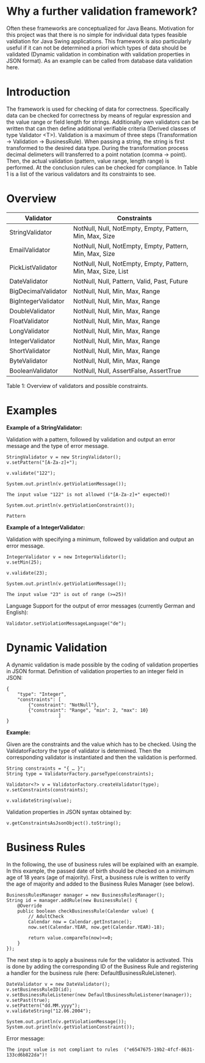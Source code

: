 Why a further validation framework?
===================================

Often these frameworks are conceptualized for Java Beans. Motivation for this project was that there is no simple for individual data types feasible valdiation for Java Swing applications. This framework is also particularly useful if it can not be determined a priori which types of data should be validated (Dynamic validation in combination with validation properties in JSON format). As an example can be called from database data validation here.

Introduction
============

The framework is used for checking of data for correctness. Specifically data can be checked for correctness by means of regular expression and the value range or field length for strings. Additionally own validators can be written that can then define additional verifiable criteria (Derived classes of type Validator &lt;T&gt;). Validation is a maximum of three steps (Transformation → Validation → BusinessRule). When passing a string, the string is first transformed to the desired data type. During the transformation process decimal delimeters will transferred to a point notation (comma → point). Then, the actual validation (pattern, value range, length range) is performed. At the conclusion rules can be checked for compliance. In Table 1 is a list of the various validators and its constraints to see.

Overview
========

| Validator | Constraints |
| --------- | ----------- |
| StringValidator     | NotNull, Null, NotEmpty, Empty, Pattern, Min, Max, Size |
| EmailValidator      | NotNull, Null, NotEmpty, Empty, Pattern, Min, Max, Size |
| PickListValidator   | NotNull, Null, NotEmpty, Empty, Pattern, Min, Max, Size, List |
| DateValidator       | NotNull, Null, Pattern, Valid, Past, Future |
| BigDecimalValidator | NotNull, Null, Min, Max, Range |
| BigIntegerValidator | NotNull, Null, Min, Max, Range |
| DoubleValidator     | NotNull, Null, Min, Max, Range |
| FloatValidator      | NotNull, Null, Min, Max, Range |
| LongValidator       | NotNull, Null, Min, Max, Range |
| IntegerValidator    | NotNull, Null, Min, Max, Range |
| ShortValidator      | NotNull, Null, Min, Max, Range |
| ByteValidator       | NotNull, Null, Min, Max, Range |
| BooleanValidator    | NotNull, Null, AssertFalse, AssertTrue |

Table 1: Overview of validators and possible constraints.

Examples
========
<b>Example of a StringValidator:</b>

Validation with a pattern, followed by validation and output an error message and the type of error message.
<pre><code>StringValidator v = new StringValidator();
v.setPattern("[A-Za-z]+");

v.validate("122");

System.out.println(v.getViolationMessage());

The input value "122" is not allowed ("[A-Za-z]+" expected)!

System.out.println(v.getViolationConstraint());

Pattern</code></pre>
<b>Example of a IntegerValidator:</b>

Validation with specifying a minimum, followed by validation and output an error message.
<pre><code>IntegerValidator v = new IntegerValidator();
v.setMin(25);

v.validate(23);

System.out.println(v.getViolationMessage());

The input value "23" is out of range (>=25)!</code></pre>

Language Support for the output of error messages (currently German and English):

<pre><code>Validator.setViolationMessageLanguage("de");</code></pre>

Dynamic Validation
==================
A dynamic validation is made possible by the coding of validation properties in JSON format. Definition of validation properties to an integer field in JSON:

<pre><code>{
    "type": "Integer",
    "constraints": [
        {"constraint": "NotNull"},
        {"constraint": "Range", "min": 2, "max": 10}
                   ]
}</code></pre>

<b>Example:</b>

Given are the constraints and the value which has to be checked. Using the ValidatorFactory the type of validator is determined. Then the corresponding validator is instantiated and then the validation is performed.

<pre><code>String constraints = "{ … }";
String type = ValidatorFactory.parseType(constraints);

Validator&lt;?&gt; v = ValidatorFactory.createValidator(type);
v.setConstraints(constraints);

v.validateString(value);</code></pre>

Validation properties in JSON syntax obtained by:

<pre><code>v.getConstraintsAsJsonObject().toString();</code></pre>

Business Rules
==============

In the following, the use of business rules will be explained with an example. In this example, the passed date of birth should be checked on a minimum age of 18 years (age of majority). First, a business rule is written to verify the age of majority and added to the Business Rules Manager (see below).

<pre><code>BusinessRulesManager manager = new BusinessRulesManager();
String id = manager.addRule(new BusinessRule<Calendar>() {
	@Override
	public boolean checkBusinessRule(Calendar value) {
		// AdultCheck
		Calendar now = Calendar.getInstance();
		now.set(Calendar.YEAR, now.get(Calendar.YEAR)-18);
				
		return value.compareTo(now)<=0;
	}
});</code></pre>

The next step is to apply a business rule for the validator is activated. This is done by adding the corresponding ID of the Business Rule and registering a handler for the business rule (here: DefaultBusinessRuleListener).

<pre><code>DateValidator v = new DateValidator();
v.setBusinessRuleID(id);
v.setBusinessRuleListener(new DefaultBusinessRuleListener(manager));
v.setPast(true);
v.setPattern("dd.MM.yyyy");
v.validateString("12.06.2004");

System.out.println(v.getViolationMessage());
System.out.println(v.getViolationConstraint());
</code></pre>

Error message:

<pre><code>The input value is not compliant to rules  ("e6547675-19b2-4fcf-8631-133cd6b822da")!</code></pre>
